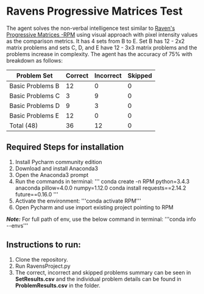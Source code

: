 # Ravens Progressive Matrices Test
The agent solves the non-verbal intelligence test similar to [Raven's Progressive Matrices -RPM](https://en.wikipedia.org/wiki/Raven%27s_Progressive_Matrices) using visual approach with pixel intensity values as the comparison metrics. It has 4 sets from B to E. Set B has 12 - 2x2 matrix problems and sets C, D, and E have 12 - 3x3 matrix problems and the problems increase in complexity.
The agent has the accuracy of 75% with breakdown as follows:

| Problem Set | Correct | Incorrect | Skipped |
|-------------|---------|-----------|---------|
| Basic Problems B | 12 | 0 | 0 |
| Basic Problems C | 3 | 9 | 0 |
| Basic Problems D | 9 | 3 | 0 |
| Basic Problems E | 12 | 0 | 0 |
| Total (48) | 36 | 12 | 0 |

## Required Steps for installation
1. Install Pycharm community edition
2. Download and install Anaconda3
3. Open the Anaconda3 prompt
4. Run the commands in terminal:
'''
conda create -n RPM python=3.4.3 anaconda pillow=4.0.0 numpy=1.12.0
conda install requests==2.14.2 future==0.16.0
'''
5. Activate the environment:
'''conda activate RPM'''
6. Open Pycharm and use import existing project pointing to RPM

***Note:*** For full path of env, use the below command in terminal:
'''conda info --envs'''


## Instructions to run:
1. Clone the repository.
2. Run RavensProject.py
3. The correct, incorrect and skipped problems summary can be seen in **SetResults.csv** and the individual problem details can be found in **ProblemResults.csv** in the folder.

